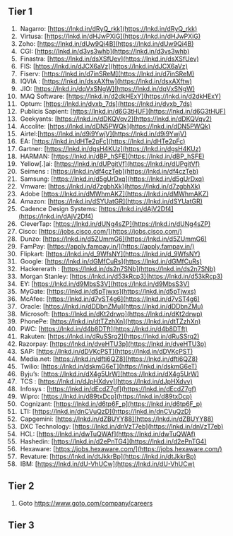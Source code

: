 
## Tier 1 

1.   Nagarro: [https://lnkd.in/dRyQ_rkk](https://lnkd.in/dRyQ_rkk)
2.   Virtusa: [https://lnkd.in/dHJwPXiG](https://lnkd.in/dHJwPXiG)
3.  Zoho: [https://lnkd.in/dUw9Qi4B](https://lnkd.in/dUw9Qi4B)
4.   CGI: [https://lnkd.in/d3vs3whb](https://lnkd.in/d3vs3whb)
5.   Finastra: [https://lnkd.in/dsXSfUev](https://lnkd.in/dsXSfUev)
6.   FIS: [https://lnkd.in/dJCX6aVz](https://lnkd.in/dJCX6aVz)
7.   Fiserv: [https://lnkd.in/d7inSReM](https://lnkd.in/d7inSReM)
8.   IQVIA : [https://lnkd.in/dsxAXftw](https://lnkd.in/dsxAXftw)
9.   JIO: [https://lnkd.in/dqVxSNgW](https://lnkd.in/dqVxSNgW)
10.   MAQ Software: [https://lnkd.in/d2dkHExY](https://lnkd.in/d2dkHExY)
11.   Optum: [https://lnkd.in/dvxb_7ds](https://lnkd.in/dvxb_7ds)
12.   Publicis Sapient: [https://lnkd.in/d6G3tHUF](https://lnkd.in/d6G3tHUF)
13.   Geekyants: [https://lnkd.in/dDKQVqv2](https://lnkd.in/dDKQVqv2)
14.   Accolite: [https://lnkd.in/dDN5PWQk](https://lnkd.in/dDN5PWQk)
15.   Airtel:[https://lnkd.in/d9i9YwjV](https://lnkd.in/d9i9YwjV)
16.   EA: [https://lnkd.in/dHTe2pFc](https://lnkd.in/dHTe2pFc)
17.  Gartner: [https://lnkd.in/dgsH4KUz](https://lnkd.in/dgsH4KUz)
18.   HARMAN: [https://lnkd.in/dBP_hSFE](https://lnkd.in/dBP_hSFE)
19.   Yellow[.]ai: [https://lnkd.in/dUPgitVf](https://lnkd.in/dUPgitVf)
20.   Seimens : [https://lnkd.in/df4czTeb](https://lnkd.in/df4czTeb)
21.   Samsung: [https://lnkd.in/d5gUrDxq](https://lnkd.in/d5gUrDxq)
22.   Vmware: [https://lnkd.in/d7zgbhXk](https://lnkd.in/d7zgbhXk)
23.   Adobe [https://lnkd.in/dMWhmAKZ](https://lnkd.in/dMWhmAKZ)
24.   Amazon: [https://lnkd.in/dSYUatGR](https://lnkd.in/dSYUatGR)
25.   Cadence Design Systems: [https://lnkd.in/dAjV2Df4](https://lnkd.in/dAjV2Df4)
26.   CleverTap: [https://lnkd.in/dUNg4sZP](https://lnkd.in/dUNg4sZP)
27.  Cisco: [https://jobs.cisco.com/](https://jobs.cisco.com/)
28.   Dunzo: [https://lnkd.in/d5ZUmmG6](https://lnkd.in/d5ZUmmG6)
29.   FamPay: [https://apply.fampay.in/](https://apply.fampay.in/)
30.   Flipkart: [https://lnkd.in/d_9WfsNY](https://lnkd.in/d_9WfsNY)
31.   Google: [https://lnkd.in/dGMfCuRs](https://lnkd.in/dGMfCuRs)
32.   Hackererath : [https://lnkd.in/ds2n7SNb](https://lnkd.in/ds2n7SNb)
33.   Morgan Stanley: [https://lnkd.in/d53kRcp3](https://lnkd.in/d53kRcp3)
34.   EY: [https://lnkd.in/d9MbsS3V](https://lnkd.in/d9MbsS3V)
35.   MyGate: [https://lnkd.in/d5pTjwxs](https://lnkd.in/d5pTjwxs)
36.   McAfee: [https://lnkd.in/d7vST4g6](https://lnkd.in/d7vST4g6)
37.   Oracle: [https://lnkd.in/dDDbnZMu](https://lnkd.in/dDDbnZMu)
38.   Microsoft: [https://lnkd.in/dKt2drwp](https://lnkd.in/dKt2drwp)
39.   PhonePe: [https://lnkd.in/dtTZzhXn](https://lnkd.in/dtTZzhXn)
40.   PWC: [https://lnkd.in/d4b8DTft](https://lnkd.in/d4b8DTft)
41.   Rakuten: [https://lnkd.in/dRuSSrq2](https://lnkd.in/dRuSSrq2)
42.  Razorpay: [https://lnkd.in/dveHTU3p](https://lnkd.in/dveHTU3p)
43.   SAP: [https://lnkd.in/dDVKcPST](https://lnkd.in/dDVKcPST)
44.   Media.net: [https://lnkd.in/dfti6QZ8](https://lnkd.in/dfti6QZ8)
45.   Twilio: [https://lnkd.in/dskmG6eT](https://lnkd.in/dskmG6eT)
46.   Byju’s: [https://lnkd.in/dX4g5UrW](https://lnkd.in/dX4g5UrW)
47.   TCS : [https://lnkd.in/dJpHXdvv](https://lnkd.in/dJpHXdvv)
48.   Infosys : [https://lnkd.in/dEcdZ7gf](https://lnkd.in/dEcdZ7gf)
49.   Wipro: [https://lnkd.in/d89txDcp](https://lnkd.in/d89txDcp)
50.   Cognizant: [https://lnkd.in/d6tp6F_p](https://lnkd.in/d6tp6F_p)
51.   LTI: [https://lnkd.in/dnCVuQzD](https://lnkd.in/dnCVuQzD)
52.   Capgemini: [https://lnkd.in/dZBUYY88](https://lnkd.in/dZBUYY88)
53.   DXC Technology: [https://lnkd.in/dnVzT7eb](https://lnkd.in/dnVzT7eb)
54.   HCL: [https://lnkd.in/dwTuQWAf](https://lnkd.in/dwTuQWAf)
55.   Hashedin: [https://lnkd.in/d2ePnTG4](https://lnkd.in/d2ePnTG4)
56.   Hexaware: [https://jobs.hexaware.com/](https://jobs.hexaware.com/)
57.   Revature: [https://lnkd.in/dtJkkrBp](https://lnkd.in/dtJkkrBp)    
58.   IBM: [https://lnkd.in/dU-VhUCw](https://lnkd.in/dU-VhUCw)

  
  

## Tier 2 

1. Goto  https://www.goto.com/company/careers
  
  
  

## Tier 3

  
  




















